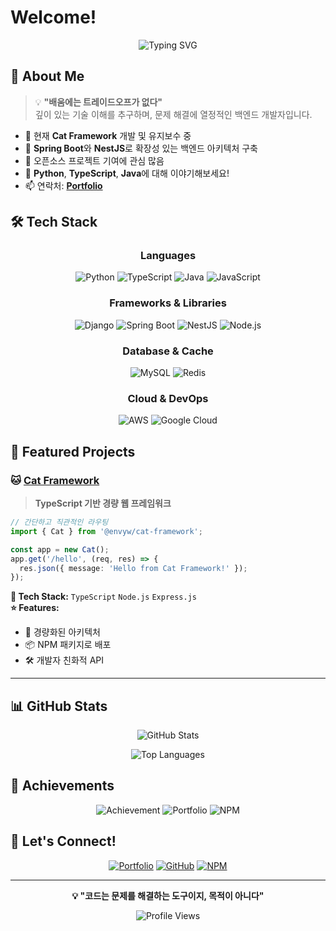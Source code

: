 # Welcome!

<div align="center">
  
  ![Typing SVG](https://readme-typing-svg.herokuapp.com?font=Fira+Code&pause=1000&color=2F81F7&center=true&vCenter=true&width=435&lines=Full+Stack+Developer;Backend+Specialist;Framework+Creator;Always+Learning+New+Things)
  
</div>

## 🚀 About Me

> 💡 **"배움에는 트레이드오프가 없다"**  
> 깊이 있는 기술 이해를 추구하며, 문제 해결에 열정적인 백엔드 개발자입니다.

- 🔭 현재 **Cat Framework** 개발 및 유지보수 중
- 🌱 **Spring Boot**와 **NestJS**로 확장성 있는 백엔드 아키텍처 구축
- 👯 오픈소스 프로젝트 기여에 관심 많음
- 💬 **Python**, **TypeScript**, **Java**에 대해 이야기해보세요!
- 📫 연락처: **[Portfolio](https://envyw.com)**

## 🛠️ Tech Stack

<div align="center">

### Languages
![Python](https://img.shields.io/badge/Python-3776AB?style=for-the-badge&logo=python&logoColor=white)
![TypeScript](https://img.shields.io/badge/TypeScript-007ACC?style=for-the-badge&logo=typescript&logoColor=white)
![Java](https://img.shields.io/badge/Java-ED8B00?style=for-the-badge&logo=openjdk&logoColor=white)
![JavaScript](https://img.shields.io/badge/JavaScript-F7DF1E?style=for-the-badge&logo=javascript&logoColor=black)

### Frameworks & Libraries
![Django](https://img.shields.io/badge/Django-092E20?style=for-the-badge&logo=django&logoColor=white)
![Spring Boot](https://img.shields.io/badge/Spring_Boot-F2F4F9?style=for-the-badge&logo=spring-boot)
![NestJS](https://img.shields.io/badge/NestJS-E0234E?style=for-the-badge&logo=nestjs&logoColor=white)
![Node.js](https://img.shields.io/badge/Node.js-43853D?style=for-the-badge&logo=node.js&logoColor=white)

### Database & Cache
![MySQL](https://img.shields.io/badge/MySQL-00000F?style=for-the-badge&logo=mysql&logoColor=white)
![Redis](https://img.shields.io/badge/Redis-DC382D?style=for-the-badge&logo=redis&logoColor=white)

### Cloud & DevOps
![AWS](https://img.shields.io/badge/AWS-232F3E?style=for-the-badge&logo=amazon-aws&logoColor=white)
![Google Cloud](https://img.shields.io/badge/Google_Cloud-4285F4?style=for-the-badge&logo=google-cloud&logoColor=white)

</div>

## 🎯 Featured Projects

### 🐱 [Cat Framework](https://www.npmjs.com/package/@envyw/cat-framework)
> **TypeScript 기반 경량 웹 프레임워크**

```typescript
// 간단하고 직관적인 라우팅
import { Cat } from '@envyw/cat-framework';

const app = new Cat();
app.get('/hello', (req, res) => {
  res.json({ message: 'Hello from Cat Framework!' });
});
```

**🔧 Tech Stack:** `TypeScript` `Node.js` `Express.js`  
**⭐ Features:** 
- 🚀 경량화된 아키텍처
- 📦 NPM 패키지로 배포
- 🛠️ 개발자 친화적 API

---

## 📊 GitHub Stats

<div align="center">
  
  ![GitHub Stats](https://github-readme-stats.vercel.app/api?username=EnvyW6567&show_icons=true&theme=tokyonight&hide_border=true&count_private=true)
  
  ![Top Languages](https://github-readme-stats.vercel.app/api/top-langs/?username=EnvyW6567&layout=compact&theme=tokyonight&hide_border=true)
  
</div>

## 🌟 Achievements

<div align="center">

![Achievement](https://img.shields.io/badge/2024.12-Award_Winner-gold?style=for-the-badge&logo=trophy)
![Portfolio](https://img.shields.io/badge/Portfolio-Live-success?style=for-the-badge&logo=vercel)
![NPM](https://img.shields.io/badge/NPM-Package_Published-red?style=for-the-badge&logo=npm)

</div>

## 🤝 Let's Connect!

<div align="center">

[![Portfolio](https://img.shields.io/badge/Portfolio-FF5722?style=for-the-badge&logo=todoist&logoColor=white)](https://envyw.com)
[![GitHub](https://img.shields.io/badge/GitHub-100000?style=for-the-badge&logo=github&logoColor=white)](https://github.com/EnvyW6567)
[![NPM](https://img.shields.io/badge/NPM-CB3837?style=for-the-badge&logo=npm&logoColor=white)](https://www.npmjs.com/package/@envyw/cat-framework)

</div>

---

<div align="center">
  
  **💡 "코드는 문제를 해결하는 도구이지, 목적이 아니다"**
  
  ![Profile Views](https://komarev.com/ghpvc/?username=EnvyW6567&color=blueviolet&style=flat-square)
  
</div>

